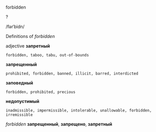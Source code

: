 forbidden

?

/fərˈbidn/

Definitions of _forbidden_

adjective
**запретный**

    forbidden, taboo, tabu, out-of-bounds
**запрещенный**

    prohibited, forbidden, banned, illicit, barred, interdicted
**заповедный**

    forbidden, prohibited, precious
**недопустимый**

    inadmissible, impermissible, intolerable, unallowable, forbidden, irremissible

_forbidden_
**запрещенный**, **запрещено**, **запретный**